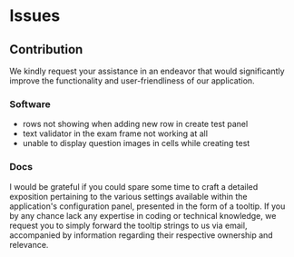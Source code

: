 # Issues
## Contribution
We kindly request your assistance in an endeavor that would significantly improve the functionality and user-friendliness of our application.
### Software
* rows not showing when adding new row in create test panel
* text validator in the exam frame not working at all
* unable to display question images in cells while creating test
### Docs
I would be grateful if you could spare some time to craft a detailed exposition pertaining to the various settings available within the application's configuration panel, presented in the form of a tooltip. If you by any chance lack any expertise in coding or technical knowledge, we request you to simply forward the tooltip strings to us via email, accompanied by information regarding their respective ownership and relevance.